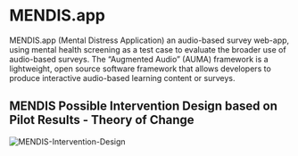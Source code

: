 # MENDIS.app

MENDIS.app (Mental Distress Application) an audio-based survey web-app, using mental health screening as a test case to evaluate the broader use of audio-based surveys. The “Augmented Audio” (AUMA) framework is a lightweight, open source software framework that allows developers to produce interactive audio-based learning content or surveys.

## MENDIS Possible Intervention Design based on Pilot Results - Theory of Change

![MENDIS-Intervention-Design](https://user-images.githubusercontent.com/32398058/161979569-6f55e91d-4596-4ea1-962b-e7fba6cd7413.jpg)
